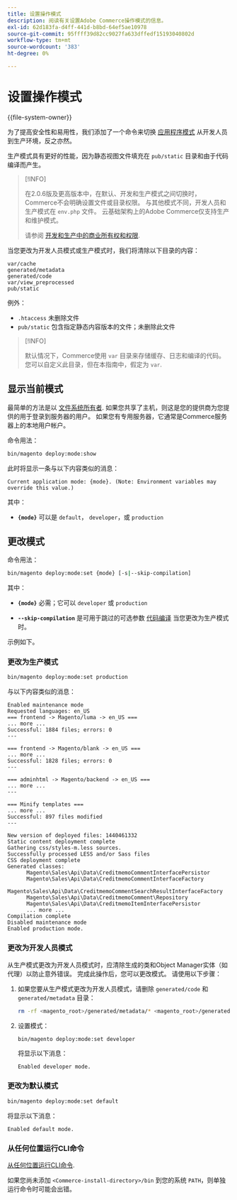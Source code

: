 ```yaml
---
title: 设置操作模式
description: 阅读有关设置Adobe Commerce操作模式的信息。
exl-id: 62d183fa-d4ff-441d-b8bd-64ef5ae10978
source-git-commit: 95ffff39d82cc9027fa633dffedf15193040802d
workflow-type: tm+mt
source-wordcount: '383'
ht-degree: 0%

---
```


# 设置操作模式

{{file-system-owner}}

为了提高安全性和易用性，我们添加了一个命令来切换 [应用程序模式](../bootstrap/application-modes.md) 从开发人员到生产环境，反之亦然。

生产模式具有更好的性能，因为静态视图文件填充在 `pub/static` 目录和由于代码编译而产生。

>[!INFO]
>
>在2.0.6版及更高版本中，在默认、开发和生产模式之间切换时，Commerce不会明确设置文件或目录权限。 与其他模式不同，开发人员和生产模式在 `env.php` 文件。 云基础架构上的Adobe Commerce仅支持生产和维护模式。
>
>请参阅 [开发和生产中的商业所有权和权限](../deployment/file-system-permissions.md).

当您更改为开发人员模式或生产模式时，我们将清除以下目录的内容：

```terminal
var/cache
generated/metadata
generated/code
var/view_preprocessed
pub/static
```

例外：

- `.htaccess` 未删除文件
- `pub/static` 包含指定静态内容版本的文件；未删除此文件

>[!INFO]
>
>默认情况下，Commerce使用 `var` 目录来存储缓存、日志和编译的代码。 您可以自定义此目录，但在本指南中，假定为 `var`.

## 显示当前模式

最简单的方法是以 [文件系统所有者](../../installation/prerequisites/file-system/overview.md). 如果您共享了主机，则这是您的提供商为您提供的用于登录到服务器的用户。 如果您有专用服务器，它通常是Commerce服务器上的本地用户帐户。

命令用法：

```bash
bin/magento deploy:mode:show
```

此时将显示一条与以下内容类似的消息：

```terminal
Current application mode: {mode}. (Note: Environment variables may override this value.)
```

其中：

- **`{mode}`** 可以是 `default`， `developer`，或 `production`

## 更改模式

命令用法：

```bash
bin/magento deploy:mode:set {mode} [-s|--skip-compilation]
```

其中：

- **`{mode}`** 必需；它可以 `developer` 或 `production`

- **`--skip-compilation`** 是可用于跳过的可选参数 [代码编译](../cli/code-compiler.md) 当您更改为生产模式时。

示例如下。

### 更改为生产模式

```bash
bin/magento deploy:mode:set production
```

与以下内容类似的消息：

```terminal
Enabled maintenance mode
Requested languages: en_US
=== frontend -> Magento/luma -> en_US ===
... more ...
Successful: 1884 files; errors: 0
---

=== frontend -> Magento/blank -> en_US ===
... more ...
Successful: 1828 files; errors: 0
---

=== adminhtml -> Magento/backend -> en_US ===
... more ...
---

=== Minify templates ===
... more ...
Successful: 897 files modified
---

New version of deployed files: 1440461332
Static content deployment complete
Gathering css/styles-m.less sources.
Successfully processed LESS and/or Sass files
CSS deployment complete
Generated classes:
      Magento\Sales\Api\Data\CreditmemoCommentInterfacePersistor
      Magento\Sales\Api\Data\CreditmemoCommentInterfaceFactory
      Magento\Sales\Api\Data\CreditmemoCommentSearchResultInterfaceFactory
      Magento\Sales\Api\Data\CreditmemoComment\Repository
      Magento\Sales\Api\Data\CreditmemoItemInterfacePersistor
      ... more ...
Compilation complete
Disabled maintenance mode
Enabled production mode.
```

### 更改为开发人员模式

从生产模式更改为开发人员模式时，应清除生成的类和Object Manager实体（如代理）以防止意外错误。 完成此操作后，您可以更改模式。 请使用以下步骤：

1. 如果您要从生产模式更改为开发人员模式，请删除 `generated/code` 和 `generated/metadata` 目录：

   ```bash
   rm -rf <magento_root>/generated/metadata/* <magento_root>/generated/code/*
   ```

1. 设置模式：

   ```bash
   bin/magento deploy:mode:set developer
   ```

   将显示以下消息：

   ```terminal
   Enabled developer mode.
   ```

### 更改为默认模式

```bash
bin/magento deploy:mode:set default
```

将显示以下消息：

```terminal
Enabled default mode.
```

### 从任何位置运行CLI命令

[从任何位置运行CLI命令](../cli/config-cli.md#config-install-cli-first).

如果您尚未添加 `<Commerce-install-directory>/bin` 到您的系统 `PATH`，则单独运行命令时可能会出错。
